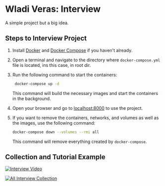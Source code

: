 # Wladi Veras: Interview

A simple project but a big idea.

## Steps to Interview Project

1. Install [Docker](https://docs.docker.com/engine/install/) and [Docker Compose](https://docs.docker.com/compose/) if you haven't already.

2. Open a terminal and navigate to the directory where `docker-compose.yml` file is located, ins this case, in root dir.

3. Run the following command to start the containers:

    ```bash
     docker-compose up -d
    ```

    This command will build the necessary images and start the containers in the background.

4. Open your browser and go to [localhost:8000](http://localhost:8000) to use the project.

5. If you want to remove the containers, networks, and volumes as well as the images, use the following command:

    ```bash
    docker-compose down --volumes --rmi all
    ```

    This command will remove everything created by `docker-compose`.

## Collection and Tutorial Example

[![Interview Video](https://i.imgur.com/skvRlkM.png)](https://screenrec.com/share/6TczmZr8LJ)

[![All Interview Collection](https://imgs.search.brave.com/3X2XpM3Wxt9t5cLIbec15aCXBLMxijo3a_TTbVVWgDM/rs:fit:860:0:0/g:ce/aHR0cHM6Ly9hc3Nl/dHMuc3RpY2twbmcu/Y29tL3RodW1icy82/MmNjMWI2YjE1MGQ1/ZGU5YTNkYWQ1Zjku/cG5n)](https://www.postman.com/wladiveras/workspace/portal/collection/10368732-51ac5b2b-6d78-47e8-8f74-fbd99df65013?action=share&creator=10368732&active-environment=10368732-8517dacc-80ac-45ae-b0fa-c7ecb4c1f772)
